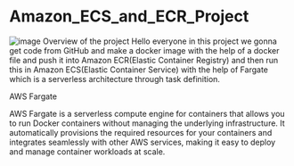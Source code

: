 # Amazon_ECS_and_ECR_Project
![image](https://github.com/Gurucharan716/Amazon_ECS_and_ECR_Project/assets/120701020/b4226808-bcff-4d56-9de9-adebb942e4a3)
Overview of the project
Hello everyone in this project we gonna get code from GitHub and make a docker image with the help of a docker file and push it into Amazon ECR(Elastic Container Registry) and then run this in Amazon ECS(Elastic Container Service) with the help of Fargate which is a serverless architecture through task definition.

AWS Fargate

AWS Fargate is a serverless compute engine for containers that allows you to run Docker containers without managing the underlying infrastructure. It automatically provisions the required resources for your containers and integrates seamlessly with other AWS services, making it easy to deploy and manage container workloads at scale.
